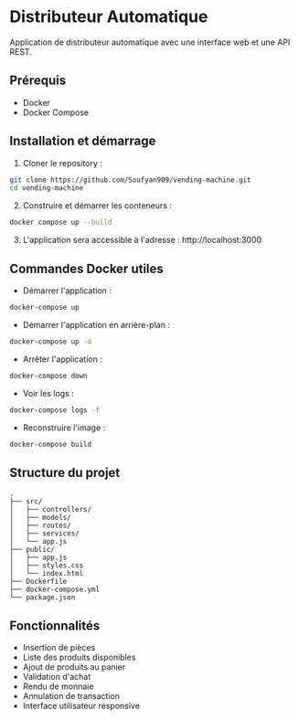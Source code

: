 # Distributeur Automatique

Application de distributeur automatique avec une interface web et une API REST.

## Prérequis

- Docker
- Docker Compose

## Installation et démarrage

1. Cloner le repository :
```bash
git clone https://github.com/Soufyan909/vending-machine.git
cd vending-machine
```

2. Construire et démarrer les conteneurs :
```bash
docker compose up --build
```

3. L'application sera accessible à l'adresse : http://localhost:3000

## Commandes Docker utiles

- Démarrer l'application :
```bash
docker-compose up
```

- Démarrer l'application en arrière-plan :
```bash
docker-compose up -d
```

- Arrêter l'application :
```bash
docker-compose down
```

- Voir les logs :
```bash
docker-compose logs -f
```

- Reconstruire l'image :
```bash
docker-compose build
```

## Structure du projet

```
.
├── src/
│   ├── controllers/
│   ├── models/
│   ├── routes/
│   ├── services/
│   └── app.js
├── public/
│   ├── app.js
│   ├── styles.css
│   └── index.html
├── Dockerfile
├── docker-compose.yml
└── package.json
```

## Fonctionnalités

- Insertion de pièces
- Liste des produits disponibles
- Ajout de produits au panier
- Validation d'achat
- Rendu de monnaie
- Annulation de transaction
- Interface utilisateur responsive
